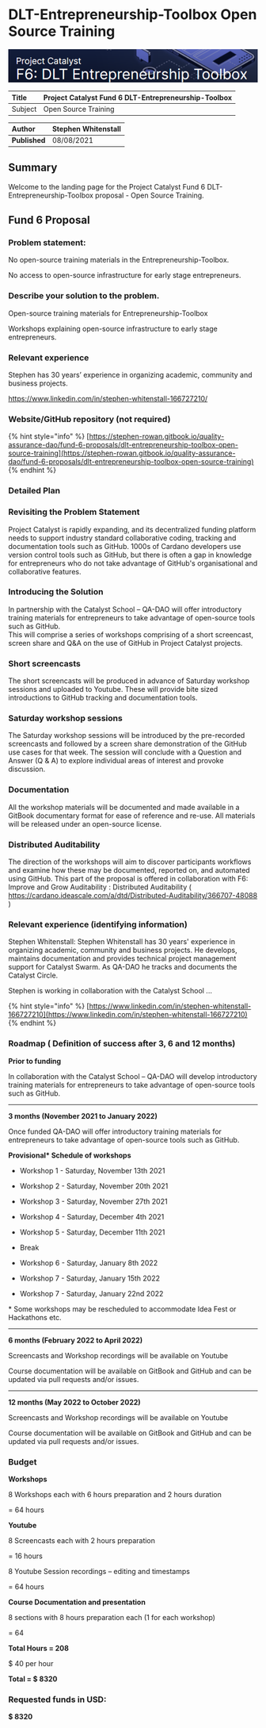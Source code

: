 # DLT-Entrepreneurship-Toolbox Open Source Training

![](../.gitbook/assets/2021-08-30-5-.png)

| Title | Project Catalyst Fund 6 DLT-Entrepreneurship-Toolbox |
| :--- | :--- |
| Subject | Open Source Training |

| **Author** | Stephen Whitenstall |
| :--- | :--- |
| **Published** | 08/08/2021 |

## **Summary**

Welcome to the landing page for the Project Catalyst Fund 6 DLT-Entrepreneurship-Toolbox proposal - Open Source Training. 

## **Fund 6 Proposal**

### **Problem statement:**

No open-source training materials in the Entrepreneurship-Toolbox.

No access to open-source infrastructure for early stage entrepreneurs.

### **Describe your solution to the problem.**

Open-source training materials for Entrepreneurship-Toolbox

Workshops explaining open-source infrastructure to early stage entrepreneurs.

### **Relevant experience**

Stephen has 30 years’ experience in organizing academic, community and business projects.

https://www.linkedin.com/in/stephen-whitenstall-166727210/

### **Website/GitHub repository \(not required\)**

{% hint style="info" %}
 [https://stephen-rowan.gitbook.io/quality-assurance-dao/fund-6-proposals/dlt-entrepreneurship-toolbox-open-source-training](https://stephen-rowan.gitbook.io/quality-assurance-dao/fund-6-proposals/dlt-entrepreneurship-toolbox-open-source-training)
{% endhint %}

### **Detailed Plan**

### **Revisiting the Problem Statement**

Project Catalyst is rapidly expanding, and its decentralized funding platform needs to support industry standard collaborative coding, tracking and documentation tools such as GitHub. 1000s of Cardano developers use version control tools such as GitHub, but there is often a gap in knowledge for entrepreneurs who do not take advantage of GitHub's organisational and collaborative features.

### **Introducing the Solution**

In partnership with the Catalyst School – QA-DAO will offer introductory training materials for entrepreneurs to take advantage of open-source tools such as GitHub.  
This will comprise a series of workshops comprising of a short screencast, screen share and Q&A on the use of GitHub in Project Catalyst projects.

### **Short screencasts**

The short screencasts will be produced in advance of Saturday workshop sessions and uploaded to Youtube. These will provide bite sized introductions to GitHub tracking and documentation tools.

### **Saturday workshop sessions**

The Saturday workshop sessions will be introduced by the pre-recorded screencasts and followed by a screen share demonstration of the GitHub use cases for that week. The session will conclude with a Question and Answer \(Q & A\) to explore individual areas of interest and provoke discussion.

### **Documentation**

All the workshop materials will be documented and made available in a GitBook documentary format for ease of reference and re-use. All materials will be released under an open-source license.

### **Distributed Auditability**

The direction of the workshops will aim to discover participants workflows and examine how these may be documented, reported on, and automated using GitHub. This part of the proposal is offered in collaboration with F6: Improve and Grow Auditability : Distributed Auditability \( https://cardano.ideascale.com/a/dtd/Distributed-Auditability/366707-48088 \)

### **Relevant experience \(identifying information\)**

Stephen Whitenstall: Stephen Whitenstall has 30 years' experience in organizing academic, community and business projects. He develops, maintains documentation and provides technical project management support for Catalyst Swarm. As QA-DAO he tracks and documents the Catalyst Circle.  

Stephen is working in collaboration with the Catalyst School ...



{% hint style="info" %}
[https://www.linkedin.com/in/stephen-whitenstall-166727210](https://www.linkedin.com/in/stephen-whitenstall-166727210)
{% endhint %}

### **Roadmap \( Definition of success after 3, 6 and 12 months\)**

**Prior to funding**

In collaboration with the Catalyst School – QA-DAO will develop introductory training materials for entrepreneurs to take advantage of open-source tools such as GitHub.

---------------------------------------------------------------------------------------------------------

**3 months \(November 2021 to January 2022\)**

Once funded QA-DAO will offer introductory training materials for entrepreneurs to take advantage of open-source tools such as GitHub.

**Provisional\* Schedule of workshops**

- Workshop 1 - Saturday, November 13th 2021

- Workshop 2 - Saturday, November 20th 2021

- Workshop 3 - Saturday, November 27th 2021

- Workshop 4 - Saturday, December 4th 2021

- Workshop 5 - Saturday, December 11th 2021

- Break

- Workshop 6 - Saturday, January 8th 2022

- Workshop 7 - Saturday, January 15th 2022

- Workshop 7 - Saturday, January 22nd 2022

\* Some workshops may be rescheduled to accommodate Idea Fest or Hackathons etc.

---------------------------------------------------------------------------------------------------------

**6 months \(February 2022 to April 2022\)**

Screencasts and Workshop recordings will be available on Youtube

Course documentation will be available on GitBook and GitHub and can be updated via pull requests and/or issues.

---------------------------------------------------------------------------------------------------------

**12 months \(May 2022 to October 2022\)**

Screencasts and Workshop recordings will be available on Youtube

Course documentation will be available on GitBook and GitHub and can be updated via pull requests and/or issues.

### **Budget**

**Workshops**

8 Workshops each with 6 hours preparation and 2 hours duration

= 64 hours

**Youtube**

8 Screencasts each with 2 hours preparation

= 16 hours

8 Youtube Session recordings – editing and timestamps

= 64 hours

**Course Documentation and presentation**

8 sections with 8 hours preparation each \(1 for each workshop\)

= 64

**Total Hours = 208**

$ 40 per hour

**Total = $ 8320**

### Re**quested funds in USD:**

**$ 8320**


